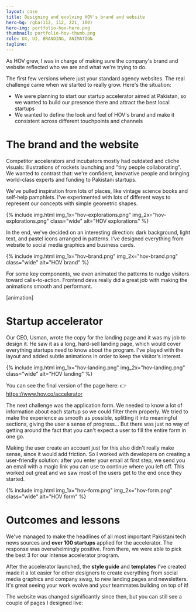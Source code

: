 ```yaml
---
layout: case
title: Designing and evolving HOV's brand and website
hero-bg: rgba(112, 112, 221, 100)
hero-img: portfolio-hov-hero.png
thumbnail: portfolio-hov-thumb.png
role: UX, UI, BRANDING, ANIMATION
tagline: 
---
```


As HOV grew, I was in charge of making sure the company's brand and website reflected who we are and what we're trying to do.

The first few versions where just your standard agency websites. The real challenge came when we started to really grow. Here's the situation:
- We were planning to start our startup accelerator aimed at Pakistan, so we wanted to build our presence there and attract the best local startups
- We wanted to define the look and feel of HOV's brand and make it consistent across different touchpoints and channels

# The brand and the website
Competitor accelerators and incubators mostly had outdated and cliche visuals: illustrations of rockets launching and "tiny people collaborating". We wanted to contrast that: we're confident, innovative people and bringing world-class experts and funding to Pakistani startups.

We've pulled inspiration from lots of places, like vintage science books and self-help pamphlets. I've experimented with lots of different ways to represent our concepts with simple geometric shapes.

{% include img.html img_1x="hov-explorations.png" img_2x="hov-explorations.png" class="wide" alt="HOV explorations" %}

In the end, we've decided on an interesting direction: dark background, light text, and pastel icons arranged in patterns. I've designed everything from website to social media graphics and business cards.

{% include img.html img_1x="hov-brand.png" img_2x="hov-brand.png" class="wide" alt="HOV brand" %}

For some key components, we even animated the patterns to nudge visitors toward calls-to-action. Frontend devs really did a great job with making the animations smooth and performant.

[animation]

# Startup accelerator
Our CEO, Usman, wrote the copy for the landing page and it was my job to design it. He saw it as a long, hard-sell landing page, which would cover everything startups need to know about the program. I've played with the layout and added subtle animations in order to keep the visitor's interest.

{% include img.html img_1x="hov-landing.png" img_2x="hov-landing.png" class="wide" alt="HOV landing" %}

You can see the final version of the page here:
👉 https://www.hov.co/accelerator

The next challenge was the application form. We needed to know a lot of information about each startup so we could filter them properly. We tried to make the experience as smooth as possible, splitting it into meaningful sections, giving the user a sense of progress... But there was just no way of getting around the fact that you can't expect a user to fill the entire form in one go.

Making the user create an account just for this also didn't really make sense, since it would add friction. So I worked with developers on creating a user-friendly solution: after you enter your email at first step, we send you an email with a magic link you can use to continue where you left off. This worked out great and we saw most of the users get to the end once they started.

{% include img.html img_1x="hov-form.png" img_2x="hov-form.png" class="wide" alt="HOV form" %}

# Outcomes and lessons
We've managed to make the headlines of all most important Pakistani tech news sources and **over 100 startups** applied for the accelerator. The response was overwhelmingly positive. From there, we were able to pick the best 3 for our intense accelerator program.

After the accelerator launched, the **style guide** and **templates** I've created made it a lot easier for other designers to create everything from social media graphics and company swag, to new landing pages and newsletters. It's great seeing your work evolve and your teammates building on top of it!

The website was changed significantly since then, but you can still see a couple of pages I designed live:



 
